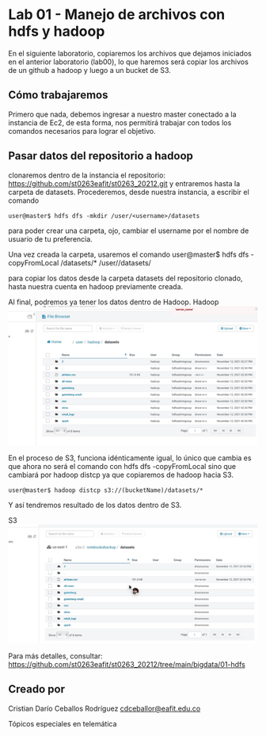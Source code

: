 # Lab 01 - Manejo de archivos con hdfs y hadoop

En el siguiente laboratorio, copiaremos los archivos que dejamos iniciados en el anterior laboratorio (lab00), lo que haremos será copiar los archivos de un github a hadoop y luego a un bucket de S3.

## Cómo trabajaremos
Primero que nada, debemos ingresar a nuestro master conectado a la instancia de Ec2, de esta forma, nos permitirá trabajar con todos los comandos necesarios para lograr el objetivo.

## Pasar datos del repositorio a hadoop
clonaremos dentro de la instancia el repositorio: https://github.com/st0263eafit/st0263_20212.git   y entraremos hasta la carpeta de datasets.
Procederemos, desde nuestra instancia, a escribir el comando 

```
user@master$ hdfs dfs -mkdir /user/<username>/datasets
```

para poder crear una carpeta, ojo, cambiar el username por el nombre de usuario de tu preferencia.

Una vez creada la carpeta, usaremos el comando
user@master$ hdfs dfs -copyFromLocal /datasets/* /user//datasets/

para copiar los datos desde la carpeta datasets del repositorio clonado, hasta nuestra cuenta en hadoop previamente creada.

Al final, podremos ya tener los datos dentro de Hadoop.
Hadoop
![arquitect](https://github.com/cdceballor/ST0246-TopicosTelematica-CristianCeballos/blob/main/labBigData/lab01-s3-files/WhatsApp%20Image%202021-11-12%20at%2017.41.03.jpeg)

En el proceso de S3, funciona idénticamente igual, lo único que cambia es que ahora no será el comando con hdfs dfs -copyFromLocal sino que cambiará por hadoop distcp ya que copiaremos de hadoop hacia S3.

```
user@master$ hadoop distcp s3://(bucketName)/datasets/*
```

Y así tendremos resultado de los datos dentro de S3.

S3
![arquitect](https://github.com/cdceballor/ST0246-TopicosTelematica-CristianCeballos/blob/main/labBigData/lab01-s3-files/WhatsApp%20Image%202021-11-12%20at%2017.40.44.jpeg)

Para más detalles, consultar: https://github.com/st0263eafit/st0263_20212/tree/main/bigdata/01-hdfs
## Creado por
Cristian Darío Ceballos Rodríguez
cdceballor@eafit.edu.co

Tópicos especiales en telemática
